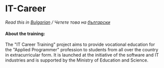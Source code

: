 # IT-Career

*Read this in [Bulgarian]() / Четете това на [български]()*

#### About the training:

The "IT Career Training" project aims to provide vocational education for the "Applied Programmer" profession to students from all over the country in extracurricular form. It is launched at the initiative of the software and IT industries and is supported by the Ministry of Education and Science.
